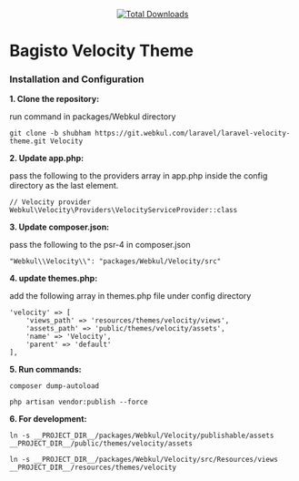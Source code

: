 <p align="center">
<a href="http://www.bagisto.com"><img src="https://bagisto.com/wp-content/themes/bagisto/images/logo.png" alt="Total Downloads"></a>
</p>

# Bagisto Velocity Theme

### Installation and Configuration

**1. Clone the repository:**

run command in packages/Webkul directory

~~~
git clone -b shubham https://git.webkul.com/laravel/laravel-velocity-theme.git Velocity
~~~

**2. Update app.php:**

pass the following to the providers array in app.php inside the config directory as the last element.

~~~
// Velocity provider
Webkul\Velocity\Providers\VelocityServiceProvider::class
~~~

**3. Update composer.json:**

pass the following to the psr-4 in composer.json

~~~
"Webkul\\Velocity\\": "packages/Webkul/Velocity/src"
~~~

**4. update themes.php:**

add the following array in themes.php file under config directory

~~~
'velocity' => [
    'views_path' => 'resources/themes/velocity/views',
    'assets_path' => 'public/themes/velocity/assets',
    'name' => 'Velocity',
    'parent' => 'default'
],
~~~

**5. Run commands:**

~~~
composer dump-autoload
~~~

~~~
php artisan vendor:publish --force
~~~

**6. For development:**

~~~
ln -s __PROJECT_DIR__/packages/Webkul/Velocity/publishable/assets __PROJECT_DIR__/public/themes/velocity/assets
~~~

~~~
ln -s __PROJECT_DIR__/packages/Webkul/Velocity/src/Resources/views __PROJECT_DIR__/resources/themes/velocity
~~~
